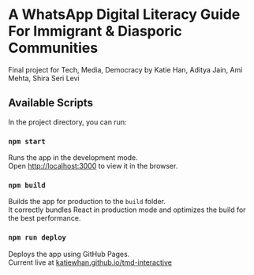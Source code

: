 # A WhatsApp Digital Literacy Guide For Immigrant & Diasporic Communities

Final project for Tech, Media, Democracy by Katie Han, Aditya Jain, Ami Mehta, Shira Seri Levi

## Available Scripts

In the project directory, you can run:

### `npm start`

Runs the app in the development mode.\
Open [http://localhost:3000](http://localhost:3000) to view it in the browser.

### `npm build`

Builds the app for production to the `build` folder.\
It correctly bundles React in production mode and optimizes the build for the best performance.

### `npm run deploy`

Deploys the app using GitHub Pages. \
Current live at [katiewhan.github.io/tmd-interactive](https://katiewhan.github.io/tmd-interactive/)